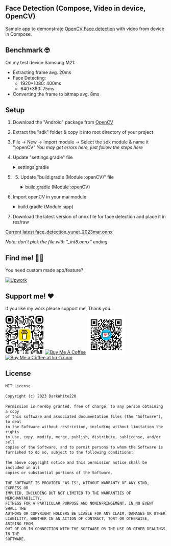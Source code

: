 ## Face Detection (Compose, Video in device, OpenCV)

Sample app to demonstrate [OpenCV Face detection](https://opencv.org/) with video from device in Compose.

## Benchmark 🤓

On my test device Samsung M21:

- Extracting frame avg. 20ms
- Face Detecting:
  - 1920*1080: 400ms
  - 640*360: 75ms
- Converting the frame to bitmap avg. 8ms

## Setup

1. Download the "Android" package from [OpenCV](https://opencv.org/releases/)
2. Extract the "sdk" folder & copy it into root directory of your project
3. File -> New -> Import module -> Select the sdk module & name it ":openCV"
*You may get errors here, just follow the steps here*
4. Update "settings.gradle" file

    <details>
    <summary>settings.gradle</summary>  

          pluginManagement {
              repositories {
                  google {
                      content {
                          includeGroupByRegex("com\\.android.*")
                          includeGroupByRegex("com\\.google.*")
                          includeGroupByRegex("androidx.*")
                      }
                  }
                  mavenCentral()
                  gradlePluginPortal()
              }
          }
          dependencyResolutionManagement {
              repositoriesMode.set(RepositoriesMode.FAIL_ON_PROJECT_REPOS)
              repositories {
                  google()
                  mavenCentral()
              }
          }
          
          rootProject.name = "OpenCVFaceDetection" <---- YOUR PROJECT NAME
          include(":app")
          
          include(":openCV")
          project(":openCV").projectDir = File(rootDir, "sdk/")
5. 
   </details>

   5. Update "build.gradle (Module :openCV)" file

       <details>
           <summary>build.gradle (Module :openCV)</summary>  
            
              ...
              minSdkVersion 24 (same as your main module)
              targetSdkVersion 34 (same as your main module)
              add:
              kotlinOptions {
                jvmTarget = "1.8" (same as your main module)
              }
              ...

      </details>

6. Import openCV in your mai module

    <details>
     <summary>build.gradle (Module :app)</summary>
   
       ...
       implementation (fileTree(mapOf("dir" to "libs", "include" to listOf("*.jar"))))
       implementation (project(":openCV"))

   </details>

7. Download the latest version of onnx file for face detection and place it in res/raw

[Current latest face_detection_yunet_2023mar.onnx](https://github.com/opencv/opencv_zoo/tree/main/models/face_detection_yunet)

*Note: don't pick the file with "_int8.onnx" ending*

## Find me! 👨‍💻

You need custom made app/feature?

<p>
<a href="https://www.upwork.com/workwith/abderrahima" target="_blank"><img src="https://upload.wikimedia.org/wikipedia/commons/f/f4/Upwork_Logo.svg" alt="Upwork" style="height: 60px !important;width: 223px !important;" ></a>
</p>

## Support me! ❤️

If you like my work please support me, Thank you.

<p>
<img src="art/bmc_qr.png" width=120px height=120px>
<a href="https://www.buymeacoffee.com/darkwhiteapps" target="_blank"><img src="https://cdn.buymeacoffee.com/buttons/v2/default-yellow.png" alt="Buy Me A Coffee" style="height: 60px !important;width: 217px !important;" ></a>

<img src="art/ko-fi_qrcode.png" width=120px height=120px>
 <a href='https://ko-fi.com/darkwhite' target='_blank'><img style='border:0px;height:60px;width: 170px;' src='https://storage.ko-fi.com/cdn/brandasset/kofi_bg_tag_dark.png' alt='Buy Me a Coffee at ko-fi.com' /></a>
</p>

## License

```
MIT License

Copyright (c) 2023 DarkWhite220

Permission is hereby granted, free of charge, to any person obtaining a copy
of this software and associated documentation files (the "Software"), to deal
in the Software without restriction, including without limitation the rights
to use, copy, modify, merge, publish, distribute, sublicense, and/or sell
copies of the Software, and to permit persons to whom the Software is
furnished to do so, subject to the following conditions:

The above copyright notice and this permission notice shall be included in all
copies or substantial portions of the Software.

THE SOFTWARE IS PROVIDED "AS IS", WITHOUT WARRANTY OF ANY KIND, EXPRESS OR
IMPLIED, INCLUDING BUT NOT LIMITED TO THE WARRANTIES OF MERCHANTABILITY,
FITNESS FOR A PARTICULAR PURPOSE AND NONINFRINGEMENT. IN NO EVENT SHALL THE
AUTHORS OR COPYRIGHT HOLDERS BE LIABLE FOR ANY CLAIM, DAMAGES OR OTHER
LIABILITY, WHETHER IN AN ACTION OF CONTRACT, TORT OR OTHERWISE, ARISING FROM,
OUT OF OR IN CONNECTION WITH THE SOFTWARE OR THE USE OR OTHER DEALINGS IN THE
SOFTWARE.
```